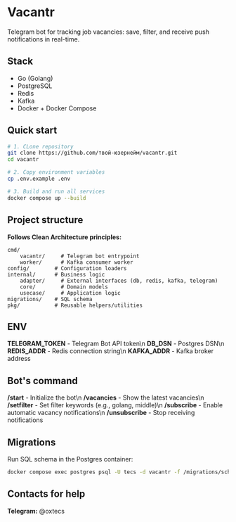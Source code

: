 # Vacantr

Telegram bot for tracking job vacancies: save, filter, and receive push notifications in real-time.

## Stack

- Go (Golang)
- PostgreSQL
- Redis
- Kafka
- Docker + Docker Compose

## Quick start

```bash
# 1. CLone repository
git clone https://github.com/твой-юзернейм/vacantr.git
cd vacantr

# 2. Copy environment variables
cp .env.example .env

# 3. Build and run all services
docker compose up --build
```

## Project structure

**Follows Clean Architecture principles:**
    
    cmd/
        vacantr/     # Telegram bot entrypoint
        worker/      # Kafka consumer worker
    config/        # Configuration loaders
    internal/      # Business logic
        adapter/     # External interfaces (db, redis, kafka, telegram)
        core/        # Domain models
        usecase/     # Application logic
    migrations/    # SQL schema
    pkg/           # Reusable helpers/utilities

## ENV
    
**TELEGRAM_TOKEN** - Telegram Bot API token\n
**DB_DSN** - Postgres DSN\n
**REDIS_ADDR** - Redis connection string\n
**KAFKA_ADDR** - Kafka broker address

## Bot's command

**/start** - Initialize the bot\n
**/vacancies** - Show the latest vacancies\n
**/setfilter** - Set filter keywords (e.g., golang, middle)\n
**/subscribe** - Enable automatic vacancy notifications\n
**/unsubscribe** - Stop receiving notifications

## Migrations

Run SQL schema in the Postgres container:

```bash
docker compose exec postgres psql -U tecs -d vacantr -f /migrations/schema.sql
```

## Contacts for help

**Telegram:** @oxtecs